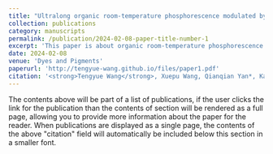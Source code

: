 ```yaml
---
title: "Ultralong organic room-temperature phosphorescence modulated by balancing intramolecular charge transfer and localized excitation character of excited states"
collection: publications
category: manuscripts
permalink: /publication/2024-02-08-paper-title-number-1
excerpt: 'This paper is about organic room-temperature phosphorescence.'
date: 2024-02-08
venue: 'Dyes and Pigments'
paperurl: 'http://tengyue-wang.github.io/files/paper1.pdf'
citation: '<strong>Tengyue Wang</strong>, Xuepu Wang, Qianqian Yan*, Kaka Zhang*, <i>Ultralong Organic Room-Temperature Phosphorescence Modulated by Balancing Intramolecular Charge Transfer and Localized Excitation Character of Excited States</i>.  <strong>Dyes and Pigments</strong>, 2024, 224, 112024.'
---
```

The contents above will be part of a list of publications, if the user clicks the link for the publication than the contents of section will be rendered as a full page, allowing you to provide more information about the paper for the reader. When publications are displayed as a single page, the contents of the above "citation" field will automatically be included below this section in a smaller font.
